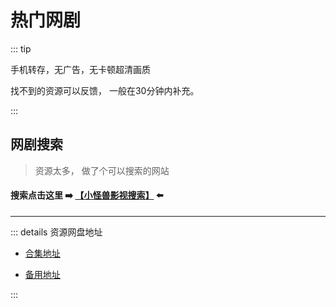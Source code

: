 # 热门网剧

::: tip 

手机转存，无广告，无卡顿超清画质

找不到的资源可以反馈， 一般在30分钟内补充。 

:::

## 网剧搜索

> 资源太多， 做了个可以搜索的网站



#### 搜索点击这里 :arrow_right: [【**小怪兽影视搜索**】](https://www.kdocs.cn/l/cns2jmfGdNOo) :arrow_left:

------

::: details 资源网盘地址

* [合集地址](https://www.kdocs.cn/etapps/query/q/H7gxEnTT)

* [备用地址](https://kdocs.cn/l/cns2jmfGdNOo)

:::

